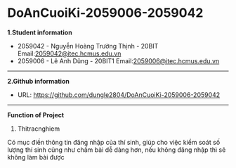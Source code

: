 # DoAnCuoiKi-2059006-2059042
**1.Student information**
* 2059042 - Nguyễn Hoàng Trường Thịnh - 20BIT
  Email:2059042@itec.hcmus.edu.vn
* 2059006 - Lê Anh Dũng - 20BIT1
  Email:2059006@itec.hcmus.edu.vn

***
**2.Github information**
* URL: https://github.com/dungle2804/DoAnCuoiKi-2059006-2059042

***
**Function of Project**

1. Thitracnghiem
<p>Có mục điền thông tin đăng nhập của thí sinh, giúp cho việc kiểm soát số lượng thí sinh cũng như chấm bài dễ dàng hơn, nếu không đăng nhập thì sẽ không làm bài được</p>



